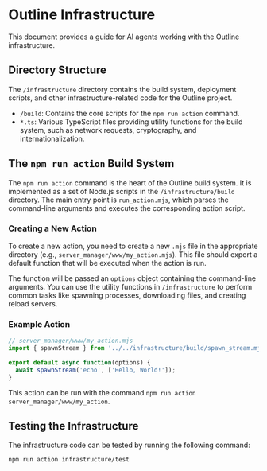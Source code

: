# Outline Infrastructure

This document provides a guide for AI agents working with the Outline infrastructure.

## Directory Structure

The `/infrastructure` directory contains the build system, deployment scripts, and other infrastructure-related code for the Outline project.

*   `/build`: Contains the core scripts for the `npm run action` command.
*   `*.ts`: Various TypeScript files providing utility functions for the build system, such as network requests, cryptography, and internationalization.

## The `npm run action` Build System

The `npm run action` command is the heart of the Outline build system. It is implemented as a set of Node.js scripts in the `/infrastructure/build` directory. The main entry point is `run_action.mjs`, which parses the command-line arguments and executes the corresponding action script.

### Creating a New Action

To create a new action, you need to create a new `.mjs` file in the appropriate directory (e.g., `server_manager/www/my_action.mjs`). This file should export a default function that will be executed when the action is run.

The function will be passed an `options` object containing the command-line arguments. You can use the utility functions in `/infrastructure` to perform common tasks like spawning processes, downloading files, and creating reload servers.

### Example Action

```javascript
// server_manager/www/my_action.mjs
import { spawnStream } from '../../infrastructure/build/spawn_stream.mjs';

export default async function(options) {
  await spawnStream('echo', ['Hello, World!']);
}
```

This action can be run with the command `npm run action server_manager/www/my_action`.

## Testing the Infrastructure

The infrastructure code can be tested by running the following command:

`npm run action infrastructure/test`
